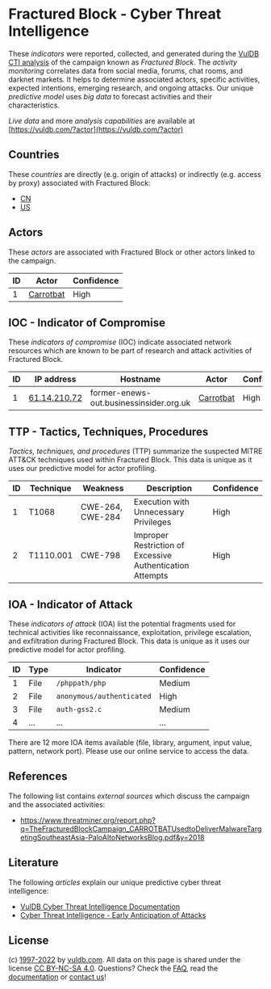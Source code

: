 # Fractured Block - Cyber Threat Intelligence

These _indicators_ were reported, collected, and generated during the [VulDB CTI analysis](https://vuldb.com/?kb.cti) of the campaign known as _Fractured Block_. The _activity monitoring_ correlates data from social media, forums, chat rooms, and darknet markets. It helps to determine associated actors, specific activities, expected intentions, emerging research, and ongoing attacks. Our unique _predictive model_ uses _big data_ to forecast activities and their characteristics.

_Live data_ and more _analysis capabilities_ are available at [https://vuldb.com/?actor](https://vuldb.com/?actor)

## Countries

These _countries_ are directly (e.g. origin of attacks) or indirectly (e.g. access by proxy) associated with Fractured Block:

* [CN](https://vuldb.com/?country.cn)
* [US](https://vuldb.com/?country.us)

## Actors

These _actors_ are associated with Fractured Block or other actors linked to the campaign.

ID | Actor | Confidence
-- | ----- | ----------
1 | [Carrotbat](https://vuldb.com/?actor.carrotbat) | High

## IOC - Indicator of Compromise

These _indicators of compromise_ (IOC) indicate associated network resources which are known to be part of research and attack activities of Fractured Block.

ID | IP address | Hostname | Actor | Confidence
-- | ---------- | -------- | ----- | ----------
1 | [61.14.210.72](https://vuldb.com/?ip.61.14.210.72) | former-enews-out.businessinsider.org.uk | [Carrotbat](https://vuldb.com/?actor.carrotbat) | High

## TTP - Tactics, Techniques, Procedures

_Tactics, techniques, and procedures_ (TTP) summarize the suspected MITRE ATT&CK techniques used within Fractured Block. This data is unique as it uses our predictive model for actor profiling.

ID | Technique | Weakness | Description | Confidence
-- | --------- | -------- | ----------- | ----------
1 | T1068 | CWE-264, CWE-284 | Execution with Unnecessary Privileges | High
2 | T1110.001 | CWE-798 | Improper Restriction of Excessive Authentication Attempts | High

## IOA - Indicator of Attack

These _indicators of attack_ (IOA) list the potential fragments used for technical activities like reconnaissance, exploitation, privilege escalation, and exfiltration during Fractured Block. This data is unique as it uses our predictive model for actor profiling.

ID | Type | Indicator | Confidence
-- | ---- | --------- | ----------
1 | File | `/phppath/php` | Medium
2 | File | `anonymous/authenticated` | High
3 | File | `auth-gss2.c` | Medium
4 | ... | ... | ...

There are 12 more IOA items available (file, library, argument, input value, pattern, network port). Please use our online service to access the data.

## References

The following list contains _external sources_ which discuss the campaign and the associated activities:

* https://www.threatminer.org/report.php?q=TheFracturedBlockCampaign_CARROTBATUsedtoDeliverMalwareTargetingSoutheastAsia-PaloAltoNetworksBlog.pdf&y=2018

## Literature

The following _articles_ explain our unique predictive cyber threat intelligence:

* [VulDB Cyber Threat Intelligence Documentation](https://vuldb.com/?kb.cti)
* [Cyber Threat Intelligence - Early Anticipation of Attacks](https://www.scip.ch/en/?labs.20201022)

## License

(c) [1997-2022](https://vuldb.com/?kb.changelog) by [vuldb.com](https://vuldb.com/?kb.about). All data on this page is shared under the license [CC BY-NC-SA 4.0](https://creativecommons.org/licenses/by-nc-sa/4.0/). Questions? Check the [FAQ](https://vuldb.com/?kb.faq), read the [documentation](https://vuldb.com/?kb) or [contact us](https://vuldb.com/?contact)!
